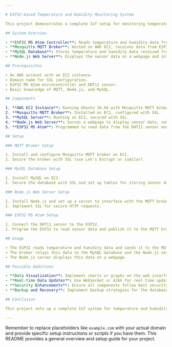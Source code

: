 ```yaml
---

# ESP32-based Temperature and Humidity Monitoring System

This project demonstrates a complete IoT setup for monitoring temperature and humidity using an ESP32-based M5 Atom microcontroller with a DHT11 sensor. The data is sent to a Mosquitto MQTT broker running on an AWS EC2 instance, stored in a MySQL database, and displayed through a Node.js web server. The system uses SSL for secure communication.

## System Overview

- **ESP32 M5 Atom Controller**: Reads temperature and humidity data from a DHT11 sensor and publishes it to the MQTT broker.
- **Mosquitto MQTT Broker**: Hosted on AWS EC2, receives data from ESP32 and relays it to the web server and database.
- **MySQL Database**: Stores temperature and humidity data received from the MQTT broker.
- **Node.js Web Server**: Displays the sensor data on a webpage and interacts with the MySQL database.

## Prerequisites

- An AWS account with an EC2 instance.
- Domain name for SSL configuration.
- ESP32 M5 Atom microcontroller and DHT11 sensor.
- Basic knowledge of MQTT, Node.js, and MySQL.

## Components

1. **AWS EC2 Instance**: Running Ubuntu 20.04 with Mosquitto MQTT broker, MySQL server, and Node.js web server.
2. **Mosquitto MQTT Broker**: Installed on EC2, configured with SSL.
3. **MySQL Server**: Running on EC2, secured with SSL.
4. **Node.js Web Server**: Serves a webpage to display sensor data, communicates with MQTT broker and MySQL database, secured with SSL.
5. **ESP32 M5 Atom**: Programmed to read data from the DHT11 sensor and publish it to the MQTT broker.

## Setup

### MQTT Broker Setup

1. Install and configure Mosquitto MQTT broker on EC2.
2. Secure the broker with SSL (use Let's Encrypt or similar).

### MySQL Database Setup

1. Install MySQL on EC2.
2. Secure the database with SSL and set up tables for storing sensor data.

### Node.js Web Server Setup

1. Install Node.js and set up a server to interface with the MQTT broker and MySQL database.
2. Implement SSL for secure HTTP requests.

### ESP32 M5 Atom Setup

1. Connect the DHT11 sensor to the ESP32.
2. Program the ESP32 to read sensor data and publish it to the MQTT broker.

## Usage

- The ESP32 reads temperature and humidity data and sends it to the MQTT broker.
- The broker relays this data to the MySQL database and the Node.js server.
- The Node.js server displays this data on a webpage.

## Possible Additions

- **Data Visualization**: Implement charts or graphs on the web interface for better data representation.
- **Real-time Data Updates**: Use WebSocket or AJAX for real-time updates on the webpage.
- **Security Enhancements**: Ensure all components follow best security practices, like using secure MQTT (MQTTS), HTTPS, and secure database connections.
- **Backup and Recovery**: Implement backup strategies for the database to handle data recovery.

## Conclusion

This project sets up a complete IoT system for temperature and humidity monitoring using an ESP32-based M5 Atom controller, AWS EC2, Mosquitto MQTT broker, MySQL database, and a Node.js web server.

---
```


Remember to replace placeholders like `example.com` with your actual domain and provide specific setup instructions or scripts if you have them. This README provides a general overview and setup guide for your project.

